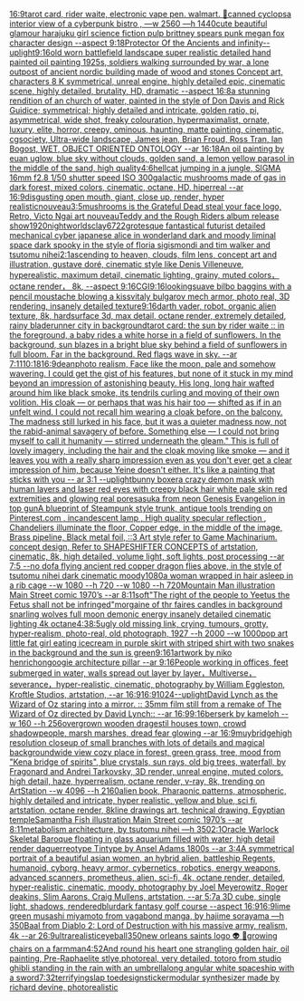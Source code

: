 [16:9](https://www.ebank.nz/aiartgenerator?category=16%3A9)[tarot card, rider waite, electronic vape pen. walmart. 🏬](https://www.ebank.nz/aiartgenerator?category=tarot%20card%2C%20rider%20waite%2C%20electronic%20vape%20pen.%20walmart.%20%F0%9F%8F%AC)[canned cyclops](https://www.ebank.nz/aiartgenerator?category=canned%20cyclops)[a interior view of a cyberpunk bistro , —w 2560 —h 1440](https://www.ebank.nz/aiartgenerator?category=a%20interior%20view%20of%20a%20cyberpunk%20bistro%20%2C%20%E2%80%94w%202560%20%E2%80%94h%201440)[cute beautiful glamour harajuku girl science fiction pulp brittney spears punk megan fox character design  --aspect 9:18](https://www.ebank.nz/aiartgenerator?category=cute%20beautiful%20glamour%20harajuku%20girl%20science%20fiction%20pulp%20brittney%20spears%20punk%20megan%20fox%20character%20design%20%20--aspect%209%3A18)[Protector Of the Ancients and infinity](https://www.ebank.nz/aiartgenerator?category=Protector%20Of%20the%20Ancients%20and%20infinity)[--uplight](https://www.ebank.nz/aiartgenerator?category=--uplight)[9:16](https://www.ebank.nz/aiartgenerator?category=9%3A16)[old worn battlefield landscape super realistic detailed hand painted oil painting 1925s, soldiers walking surrounded by war, a lone outpost of ancient nordic building made of wood and stones Concept art, characters 8 K symmetrical, unreal engine, highly detailed  epic, cinematic scene, highly detailed,  brutality, HD, dramatic --aspect 16:8](https://www.ebank.nz/aiartgenerator?category=old%20worn%20battlefield%20landscape%20super%20realistic%20detailed%20hand%20painted%20oil%20painting%201925s%2C%20soldiers%20walking%20surrounded%20by%20war%2C%20a%20lone%20outpost%20of%20ancient%20nordic%20building%20made%20of%20wood%20and%20stones%20Concept%20art%2C%20characters%208%20K%20symmetrical%2C%20unreal%20engine%2C%20highly%20detailed%20%20epic%2C%20cinematic%20scene%2C%20highly%20detailed%2C%20%20brutality%2C%20HD%2C%20dramatic%20--aspect%2016%3A8)[a stunning rendition of an church of water, painted in the style of Don Davis and Rick Guidice; symmetrical; highly detailed and intricate, golden ratio, pi, asymmetrical, wide shot, freaky colouration, hypermaximalist, ornate, luxury, elite, horror, creepy, ominous, haunting, matte painting, cinematic, cgsociety, Ultra-wide landscape, James jean, Brian Froud, Ross Tran, Ian Bogost, WET, OBJECT ORIENTED ONTOLOGY --ar 16:18](https://www.ebank.nz/aiartgenerator?category=a%20stunning%20rendition%20of%20an%20church%20of%20water%2C%20painted%20in%20the%20style%20of%20Don%20Davis%20and%20Rick%20Guidice%3B%20symmetrical%3B%20highly%20detailed%20and%20intricate%2C%20golden%20ratio%2C%20pi%2C%20asymmetrical%2C%20wide%20shot%2C%20freaky%20colouration%2C%20hypermaximalist%2C%20ornate%2C%20luxury%2C%20elite%2C%20horror%2C%20creepy%2C%20ominous%2C%20haunting%2C%20matte%20painting%2C%20cinematic%2C%20cgsociety%2C%20Ultra-wide%20landscape%2C%20James%20jean%2C%20Brian%20Froud%2C%20Ross%20Tran%2C%20Ian%20Bogost%2C%20WET%2C%20OBJECT%20ORIENTED%20ONTOLOGY%20--ar%2016%3A18)[An oil painting by euan uglow, blue sky without clouds, golden sand, a lemon yellow parasol in the middle of the sand, high quality](https://www.ebank.nz/aiartgenerator?category=An%20oil%20painting%20by%20euan%20uglow%2C%20blue%20sky%20without%20clouds%2C%20golden%20sand%2C%20a%20lemon%20yellow%20parasol%20in%20the%20middle%20of%20the%20sand%2C%20high%20quality)[4:6](https://www.ebank.nz/aiartgenerator?category=4%3A6)[hell](https://www.ebank.nz/aiartgenerator?category=hell)[cat jumping in a jungle, SIGMA 16mm f2.8 1/50 shutter speed ISO 300](https://www.ebank.nz/aiartgenerator?category=cat%20jumping%20in%20a%20jungle%2C%20SIGMA%2016mm%20f2.8%201/50%20shutter%20speed%20ISO%20300)[galactic mushrooms made of gas in dark forest, mixed colors, cinematic, octane, HD, hiperreal --ar 16:9](https://www.ebank.nz/aiartgenerator?category=galactic%20mushrooms%20made%20of%20gas%20in%20dark%20forest%2C%20mixed%20colors%2C%20cinematic%2C%20octane%2C%20HD%2C%20hiperreal%20--ar%2016%3A9)[disgusting open mouth, giant, close up, render, hyper realistic](https://www.ebank.nz/aiartgenerator?category=disgusting%20open%20mouth%2C%20giant%2C%20close%20up%2C%20render%2C%20hyper%20realistic)[nouveau](https://www.ebank.nz/aiartgenerator?category=nouveau)[3:5](https://www.ebank.nz/aiartgenerator?category=3%3A5)[mushrooms is the Grateful Dead steal your face logo, Retro, Victo Ngai art nouveau](https://www.ebank.nz/aiartgenerator?category=mushrooms%20is%20the%20Grateful%20Dead%20steal%20your%20face%20logo%2C%20Retro%2C%20Victo%20Ngai%20art%20nouveau)[Teddy and the Rough Riders album release show](https://www.ebank.nz/aiartgenerator?category=Teddy%20and%20the%20Rough%20Riders%20album%20release%20show)[1920](https://www.ebank.nz/aiartgenerator?category=1920)[night](https://www.ebank.nz/aiartgenerator?category=night)[worlds](https://www.ebank.nz/aiartgenerator?category=worlds)[clay](https://www.ebank.nz/aiartgenerator?category=clay)[6722](https://www.ebank.nz/aiartgenerator?category=6722)[grotesque fantastical futurist detailed mechanical cyber japanese alice in wonderland dark and moody liminal space dark spooky in the style of floria sigismondi and tim walker and tsutomu nihei](https://www.ebank.nz/aiartgenerator?category=grotesque%20fantastical%20futurist%20detailed%20mechanical%20cyber%20japanese%20alice%20in%20wonderland%20dark%20and%20moody%20liminal%20space%20dark%20spooky%20in%20the%20style%20of%20floria%20sigismondi%20and%20tim%20walker%20and%20tsutomu%20nihei)[2:1](https://www.ebank.nz/aiartgenerator?category=2%3A1)[ascending to heaven, clouds, film lens, concept art and illustration, gustave doré, cinematic style like Denis Villeneuve, hyperealistic, maximum detail, cinematic lighting, grainy, muted colors， octane render， 8k, --aspect 9:16](https://www.ebank.nz/aiartgenerator?category=ascending%20to%20heaven%2C%20clouds%2C%20film%20lens%2C%20concept%20art%20and%20illustration%2C%20gustave%20dor%C3%A9%2C%20cinematic%20style%20like%20Denis%20Villeneuve%2C%20hyperealistic%2C%20maximum%20detail%2C%20cinematic%20lighting%2C%20grainy%2C%20muted%20colors%EF%BC%8C%20octane%20render%EF%BC%8C%208k%2C%20--aspect%209%3A16)[CGI](https://www.ebank.nz/aiartgenerator?category=CGI)[9:16](https://www.ebank.nz/aiartgenerator?category=9%3A16)[looking](https://www.ebank.nz/aiartgenerator?category=looking)[suave bilbo baggins with a pencil moustache blowing a kiss](https://www.ebank.nz/aiartgenerator?category=suave%20bilbo%20baggins%20with%20a%20pencil%20moustache%20blowing%20a%20kiss)[vitaly bulgarov mech armor, photo real, 3D rendering, insanely detailed texture](https://www.ebank.nz/aiartgenerator?category=vitaly%20bulgarov%20mech%20armor%2C%20photo%20real%2C%203D%20rendering%2C%20insanely%20detailed%20texture)[9:16](https://www.ebank.nz/aiartgenerator?category=9%3A16)[darth vader, robot, organic alien texture, 8k, hardsurface 3d, max detail, octane render, extremely detailed, rainy bladerunner city in background](https://www.ebank.nz/aiartgenerator?category=darth%20vader%2C%20robot%2C%20organic%20alien%20texture%2C%208k%2C%20hardsurface%203d%2C%20max%20detail%2C%20octane%20render%2C%20extremely%20detailed%2C%20rainy%20bladerunner%20city%20in%20background)[tarot card: the sun by rider waite :: in the foreground, a baby rides a white horse in a field of sunflowers. In the background, sun blazes in a bright blue sky behind a field of sunflowers in full bloom. Far in the background. Red flags wave in sky. --ar 7:11](https://www.ebank.nz/aiartgenerator?category=tarot%20card%3A%20the%20sun%20by%20rider%20waite%20%3A%3A%20in%20the%20foreground%2C%20a%20baby%20rides%20a%20white%20horse%20in%20a%20field%20of%20sunflowers.%20In%20the%20background%2C%20sun%20blazes%20in%20a%20bright%20blue%20sky%20behind%20a%20field%20of%20sunflowers%20in%20full%20bloom.%20Far%20in%20the%20background.%20Red%20flags%20wave%20in%20sky.%20--ar%207%3A11)[10:18](https://www.ebank.nz/aiartgenerator?category=10%3A18)[16:9](https://www.ebank.nz/aiartgenerator?category=16%3A9)[dean](https://www.ebank.nz/aiartgenerator?category=dean)[photo realism, Face like the moon, pale and somehow wavering. I could get the gist of his features, but none of it stuck in my mind beyond an impression of astonishing beauty. His long, long hair wafted around him like black smoke, its tendrils curling and moving of their own volition. His cloak — or perhaps that was his hair too — shifted as if in an unfelt wind. I could not recall him wearing a cloak before, on the balcony. The madness still lurked in his face, but it was a quieter madness now, not the rabid-animal savagery of before. Something else — I could not bring myself to call it humanity — stirred underneath the gleam." This is full of lovely imagery, including the hair and the cloak moving like smoke — and it leaves you with a really sharp impression even as you don't ever get a clear impression of him, because Yeine doesn't either. It's like a painting that sticks with you -- ar 3:1 --uplight](https://www.ebank.nz/aiartgenerator?category=photo%20realism%2C%20Face%20like%20the%20moon%2C%20pale%20and%20somehow%20wavering.%20I%20could%20get%20the%20gist%20of%20his%20features%2C%20but%20none%20of%20it%20stuck%20in%20my%20mind%20beyond%20an%20impression%20of%20astonishing%20beauty.%20His%20long%2C%20long%20hair%20wafted%20around%20him%20like%20black%20smoke%2C%20its%20tendrils%20curling%20and%20moving%20of%20their%20own%20volition.%20His%20cloak%20%E2%80%94%20or%20perhaps%20that%20was%20his%20hair%20too%20%E2%80%94%20shifted%20as%20if%20in%20an%20unfelt%20wind.%20I%20could%20not%20recall%20him%20wearing%20a%20cloak%20before%2C%20on%20the%20balcony.%20The%20madness%20still%20lurked%20in%20his%20face%2C%20but%20it%20was%20a%20quieter%20madness%20now%2C%20not%20the%20rabid-animal%20savagery%20of%20before.%20Something%20else%20%E2%80%94%20I%20could%20not%20bring%20myself%20to%20call%20it%20humanity%20%E2%80%94%20stirred%20underneath%20the%20gleam.%22%20This%20is%20full%20of%20lovely%20imagery%2C%20including%20the%20hair%20and%20the%20cloak%20moving%20like%20smoke%20%E2%80%94%20and%20it%20leaves%20you%20with%20a%20really%20sharp%20impression%20even%20as%20you%20don%27t%20ever%20get%20a%20clear%20impression%20of%20him%2C%20because%20Yeine%20doesn%27t%20either.%20It%27s%20like%20a%20painting%20that%20sticks%20with%20you%20--%20ar%203%3A1%20--uplight)[bunny boxer](https://www.ebank.nz/aiartgenerator?category=bunny%20boxer)[a crazy demon mask with human layers and laser red eyes with creepy black hair white pale skin red extremities and glowing real pores](https://www.ebank.nz/aiartgenerator?category=a%20crazy%20demon%20mask%20with%20human%20layers%20and%20laser%20red%20eyes%20with%20creepy%20black%20hair%20white%20pale%20skin%20red%20extremities%20and%20glowing%20real%20pores)[asuka from neon Genesis Evangelion in top gun](https://www.ebank.nz/aiartgenerator?category=asuka%20from%20neon%20Genesis%20Evangelion%20in%20top%20gun)[A blueprint of Steampunk style trunk,   antique tools trending on Pinterest.com  ,  incandescent lamp , High quality specular reflection ,  Chandeliers illuminate the floor, Copper  edge, in the middle of the image, Brass pipeline,  Black metal foil,  ::3  Art style refer to Game Machinarium.  concept design, Refer to SHAPESHIFTER CONCEPTS  of artstation, cinematic,  8k, high detailed,  volume light,  soft lights,  post processing    --ar 7:5   --no dof](https://www.ebank.nz/aiartgenerator?category=A%20blueprint%20of%20Steampunk%20style%20trunk%2C%20%20%20antique%20tools%20trending%20on%20Pinterest.com%20%20%2C%20%20incandescent%20lamp%20%2C%20High%20quality%20specular%20reflection%20%2C%20%20Chandeliers%20illuminate%20the%20floor%2C%20Copper%20%20edge%2C%20in%20the%20middle%20of%20the%20image%2C%20Brass%20pipeline%2C%20%20Black%20metal%20foil%2C%20%20%3A%3A3%20%20Art%20style%20refer%20to%20Game%20Machinarium.%20%20concept%20design%2C%20Refer%20to%20SHAPESHIFTER%20CONCEPTS%20%20of%20artstation%2C%20cinematic%2C%20%208k%2C%20high%20detailed%2C%20%20volume%20light%2C%20%20soft%20lights%2C%20%20post%20processing%20%20%20%20--ar%207%3A5%20%20%20--no%20dof)[a flying ancient red copper dragon flies above, in the style of tsutomu nihei dark cinematic moody](https://www.ebank.nz/aiartgenerator?category=a%20flying%20ancient%20red%20copper%20dragon%20flies%20above%2C%20in%20the%20style%20of%20tsutomu%20nihei%20dark%20cinematic%20moody)[1080](https://www.ebank.nz/aiartgenerator?category=1080)[a woman wrapped in hair asleep in a rib cage --w 1080 --h 720 --w 1080 --h 720](https://www.ebank.nz/aiartgenerator?category=a%20woman%20wrapped%20in%20hair%20asleep%20in%20a%20rib%20cage%20--w%201080%20--h%20720%20--w%201080%20--h%20720)[Mountain Man illustration Main Street comic 1970’s --ar 8:11](https://www.ebank.nz/aiartgenerator?category=Mountain%20Man%20illustration%20Main%20Street%20comic%201970%E2%80%99s%20--ar%208%3A11)[soft](https://www.ebank.nz/aiartgenerator?category=soft)["The right of the people to Yeetus the Fetus shall not be infringed"](https://www.ebank.nz/aiartgenerator?category=%22The%20right%20of%20the%20people%20to%20Yeetus%20the%20Fetus%20shall%20not%20be%20infringed%22)[morgaine of  thr faires candles in background snarling wolves full moon demonic energy insanely detailed cinematic lighting 4k octane](https://www.ebank.nz/aiartgenerator?category=morgaine%20of%20%20thr%20faires%20candles%20in%20background%20snarling%20wolves%20full%20moon%20demonic%20energy%20insanely%20detailed%20cinematic%20lighting%204k%20octane)[4:3](https://www.ebank.nz/aiartgenerator?category=4%3A3)[8:5](https://www.ebank.nz/aiartgenerator?category=8%3A5)[ugly old missing link, crying, tumours, grotty, hyper-realism, photo-real, old photograph, 1927 --h 2000 --w 1000](https://www.ebank.nz/aiartgenerator?category=ugly%20old%20missing%20link%2C%20crying%2C%20tumours%2C%20grotty%2C%20hyper-realism%2C%20photo-real%2C%20old%20photograph%2C%201927%20--h%202000%20--w%201000)[pop art little fat girl eating icecream in purple skirt with striped shirt with two snakes in the background and the sun is green](https://www.ebank.nz/aiartgenerator?category=pop%20art%20little%20fat%20girl%20eating%20icecream%20in%20purple%20skirt%20with%20striped%20shirt%20with%20two%20snakes%20in%20the%20background%20and%20the%20sun%20is%20green)[9:16](https://www.ebank.nz/aiartgenerator?category=9%3A16)[1](https://www.ebank.nz/aiartgenerator?category=1)[artwork by niko henrichon](https://www.ebank.nz/aiartgenerator?category=artwork%20by%20niko%20henrichon)[googie architecture pillar --ar 9:16](https://www.ebank.nz/aiartgenerator?category=googie%20architecture%20pillar%20--ar%209%3A16)[People working in offices, feet submerged in water, walls spread out layer by layer，Multiverse，severance，hyper-realistic,  cinematic, photography by William Eggleston, Kroftle Studios, artstation, --ar 16:9](https://www.ebank.nz/aiartgenerator?category=People%20working%20in%20offices%2C%20feet%20submerged%20in%20water%2C%20walls%20spread%20out%20layer%20by%20layer%EF%BC%8CMultiverse%EF%BC%8Cseverance%EF%BC%8Chyper-realistic%2C%20%20cinematic%2C%20photography%20by%20William%20Eggleston%2C%20Kroftle%20Studios%2C%20artstation%2C%20--ar%2016%3A9)[16:9](https://www.ebank.nz/aiartgenerator?category=16%3A9)[1024](https://www.ebank.nz/aiartgenerator?category=1024)[--uplight](https://www.ebank.nz/aiartgenerator?category=--uplight)[David Lynch as the Wizard of Oz staring into a mirror. :: 35mm film still from a remake of The Wizard of Oz directed by David Lynch:: --ar 16:9](https://www.ebank.nz/aiartgenerator?category=David%20Lynch%20as%20the%20Wizard%20of%20Oz%20staring%20into%20a%20mirror.%20%3A%3A%2035mm%20film%20still%20from%20a%20remake%20of%20The%20Wizard%20of%20Oz%20directed%20by%20David%20Lynch%3A%3A%20--ar%2016%3A9)[9:16](https://www.ebank.nz/aiartgenerator?category=9%3A16)[berserk by kameloh --w 160 --h 256](https://www.ebank.nz/aiartgenerator?category=berserk%20by%20kameloh%20--w%20160%20--h%20256)[overgrown wooden dragestil houses town, crowd shadowpeople, marsh marshes, dread fear glowing --ar 16:9](https://www.ebank.nz/aiartgenerator?category=overgrown%20wooden%20dragestil%20houses%20town%2C%20crowd%20shadowpeople%2C%20marsh%20marshes%2C%20dread%20fear%20glowing%20--ar%2016%3A9)[muybridge](https://www.ebank.nz/aiartgenerator?category=muybridge)[high resolution closeup of  small branches with lots of details and magical background](https://www.ebank.nz/aiartgenerator?category=high%20resolution%20closeup%20of%20%20small%20branches%20with%20lots%20of%20details%20and%20magical%20background)[wide view cozy place in forest, green grass, tree, mood from "Kena bridge of spirits", blue crystals, sun rays, old big trees, waterfall, by Fragonard and Andrei Tarkovsky, 3D render, unreal engine, muted colors, high detail, haze, hyperrealism, octane render, v-ray, 8k, trending on ArtStation --w 4096 --h 2160](https://www.ebank.nz/aiartgenerator?category=wide%20view%20cozy%20place%20in%20forest%2C%20green%20grass%2C%20tree%2C%20mood%20from%20%22Kena%20bridge%20of%20spirits%22%2C%20blue%20crystals%2C%20sun%20rays%2C%20old%20big%20trees%2C%20waterfall%2C%20by%20Fragonard%20and%20Andrei%20Tarkovsky%2C%203D%20render%2C%20unreal%20engine%2C%20muted%20colors%2C%20high%20detail%2C%20haze%2C%20hyperrealism%2C%20octane%20render%2C%20v-ray%2C%208k%2C%20trending%20on%20ArtStation%20--w%204096%20--h%202160)[alien book, Pharaonic patterns, atmospheric, highly detailed and intricate, hyper realistic, yellow and blue, sci fi, artstation, octane render, 8k](https://www.ebank.nz/aiartgenerator?category=alien%20book%2C%20Pharaonic%20patterns%2C%20atmospheric%2C%20highly%20detailed%20and%20intricate%2C%20hyper%20realistic%2C%20yellow%20and%20blue%2C%20sci%20fi%2C%20artstation%2C%20octane%20render%2C%208k)[line drawings art, technical drawing, Egyptian temple](https://www.ebank.nz/aiartgenerator?category=line%20drawings%20art%2C%20technical%20drawing%2C%20Egyptian%20temple)[Samantha Fish illustration Main Street comic 1970’s --ar 8:11](https://www.ebank.nz/aiartgenerator?category=Samantha%20Fish%20illustration%20Main%20Street%20comic%201970%E2%80%99s%20--ar%208%3A11)[metabolism architecture, by tsutomu nihei —h 350](https://www.ebank.nz/aiartgenerator?category=metabolism%20architecture%2C%20by%20tsutomu%20nihei%20%E2%80%94h%20350)[2:1](https://www.ebank.nz/aiartgenerator?category=2%3A1)[Oracle Warlock Skeletal Baroque floating in glass aquarium filled with water, high detail render daguerreotype Tintype by Ansel Adams 1800s --ar 3:4](https://www.ebank.nz/aiartgenerator?category=Oracle%20Warlock%20Skeletal%20Baroque%20floating%20in%20glass%20aquarium%20filled%20with%20water%2C%20high%20detail%20render%20daguerreotype%20Tintype%20by%20Ansel%20Adams%201800s%20--ar%203%3A4)[A symmetrical portrait of a beautiful asian women, an hybrid alien, battleship Regents, humanoid, cyborg, heavy armor, cybernetics, robotics, energy weapons, advanced scanners, prometheus, alien, sci-fi, 4k, octane render, detailed, hyper-realistic, cinematic, moody, photography by Joel Meyerowitz, Roger deakins, Slim Aarons, Craig Mullens, artstation, --ar 5:7](https://www.ebank.nz/aiartgenerator?category=A%20symmetrical%20portrait%20of%20a%20beautiful%20asian%20women%2C%20an%20hybrid%20alien%2C%20battleship%20Regents%2C%20humanoid%2C%20cyborg%2C%20heavy%20armor%2C%20cybernetics%2C%20robotics%2C%20energy%20weapons%2C%20advanced%20scanners%2C%20prometheus%2C%20alien%2C%20sci-fi%2C%204k%2C%20octane%20render%2C%20detailed%2C%20hyper-realistic%2C%20cinematic%2C%20moody%2C%20photography%20by%20Joel%20Meyerowitz%2C%20Roger%20deakins%2C%20Slim%20Aarons%2C%20Craig%20Mullens%2C%20artstation%2C%20--ar%205%3A7)[a 3D cube, single light, shadows, rendered](https://www.ebank.nz/aiartgenerator?category=a%203D%20cube%2C%20single%20light%2C%20shadows%2C%20rendered)[blur](https://www.ebank.nz/aiartgenerator?category=blur)[dark fantasy golf course --aspect 16:9](https://www.ebank.nz/aiartgenerator?category=dark%20fantasy%20golf%20course%20--aspect%2016%3A9)[16:9](https://www.ebank.nz/aiartgenerator?category=16%3A9)[lime green musashi miyamoto from vagabond manga, by hajime sorayama —h 350](https://www.ebank.nz/aiartgenerator?category=lime%20green%20musashi%20miyamoto%20from%20vagabond%20manga%2C%20by%20hajime%20sorayama%20%E2%80%94h%20350)[Baal from Diablo 2: Lord of Destruction with his massive army, realism, 4k --ar 26:9](https://www.ebank.nz/aiartgenerator?category=Baal%20from%20Diablo%202%3A%20Lord%20of%20Destruction%20with%20his%20massive%20army%2C%20realism%2C%204k%20--ar%2026%3A9)[ultrarealistic](https://www.ebank.nz/aiartgenerator?category=ultrarealistic)[eyeball](https://www.ebank.nz/aiartgenerator?category=eyeball)[350](https://www.ebank.nz/aiartgenerator?category=350)[new orleans saints logo 👽 🥦](https://www.ebank.nz/aiartgenerator?category=new%20orleans%20saints%20logo%20%F0%9F%91%BD%20%F0%9F%A5%A6)[growing chairs on a farm](https://www.ebank.nz/aiartgenerator?category=growing%20chairs%20on%20a%20farm)[man](https://www.ebank.nz/aiartgenerator?category=man)[4:5](https://www.ebank.nz/aiartgenerator?category=4%3A5)[2](https://www.ebank.nz/aiartgenerator?category=2)[And round his heart one strangling golden hair, oil painting, Pre-Raphaelite stlye,](https://www.ebank.nz/aiartgenerator?category=And%20round%20his%20heart%20one%20strangling%20golden%20hair%2C%20oil%20painting%2C%20Pre-Raphaelite%20stlye%2C)[photoreal, very detailed, totoro from studio ghibli standing in the rain with an umbrella](https://www.ebank.nz/aiartgenerator?category=photoreal%2C%20very%20detailed%2C%20totoro%20from%20studio%20ghibli%20standing%20in%20the%20rain%20with%20an%20umbrella)[long angular white spaceship with a sword](https://www.ebank.nz/aiartgenerator?category=long%20angular%20white%20spaceship%20with%20a%20sword)[7:32](https://www.ebank.nz/aiartgenerator?category=7%3A32)[terrifying](https://www.ebank.nz/aiartgenerator?category=terrifying)[slap toe](https://www.ebank.nz/aiartgenerator?category=slap%20toe)[design](https://www.ebank.nz/aiartgenerator?category=design)[sticker](https://www.ebank.nz/aiartgenerator?category=sticker)[modular synthesizer made by richard devine, photorealistic](https://www.ebank.nz/aiartgenerator?category=modular%20synthesizer%20made%20by%20richard%20devine%2C%20photorealistic)